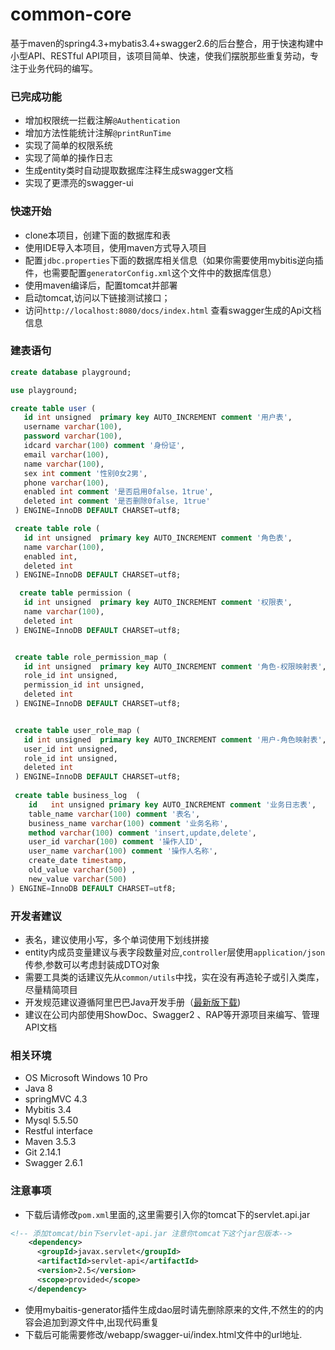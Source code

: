 # common-core
基于maven的spring4.3+mybatis3.4+swagger2.6的后台整合，用于快速构建中小型API、RESTful API项目，该项目简单、快速，使我们摆脱那些重复劳动，专注于业务代码的编写。


### 已完成功能
- 增加权限统一拦截注解`@Authentication`
- 增加方法性能统计注解`@printRunTime`
- 实现了简单的权限系统
- 实现了简单的操作日志
- 生成entity类时自动提取数据库注释生成swagger文档
- 实现了更漂亮的swagger-ui

### 快速开始
- clone本项目，创建下面的数据库和表
- 使用IDE导入本项目，使用maven方式导入项目
- 配置`jdbc.properties`下面的数据库相关信息（如果你需要使用mybitis逆向插件，也需要配置`generatorConfig.xml`这个文件中的数据库信息）
- 使用maven编译后，配置tomcat并部署
- 启动tomcat,访问以下链接测试接口；
- 访问`http://localhost:8080/docs/index.html` 查看swagger生成的Api文档信息


### 建表语句
```sql
create database playground;

use playground;

create table user (
   id int unsigned  primary key AUTO_INCREMENT comment '用户表',
   username varchar(100),
   password varchar(100),
   idcard varchar(100) comment '身份证',
   email varchar(100),
   name varchar(100),
   sex int comment '性别0女2男',
   phone varchar(100),
   enabled int comment '是否启用0false，1true',
   deleted int comment '是否删除0false, 1true'
 ) ENGINE=InnoDB DEFAULT CHARSET=utf8;

 create table role (
   id int unsigned  primary key AUTO_INCREMENT comment '角色表',
   name varchar(100),
   enabled int,
   deleted int
 ) ENGINE=InnoDB DEFAULT CHARSET=utf8;

  create table permission (
   id int unsigned  primary key AUTO_INCREMENT comment '权限表',
   name varchar(100),
   deleted int
 ) ENGINE=InnoDB DEFAULT CHARSET=utf8;


 create table role_permission_map (
   id int unsigned  primary key AUTO_INCREMENT comment '角色-权限映射表',
   role_id int unsigned,
   permission_id int unsigned,
   deleted int
 ) ENGINE=InnoDB DEFAULT CHARSET=utf8;


 create table user_role_map (
   id int unsigned  primary key AUTO_INCREMENT comment '用户-角色映射表',
   user_id int unsigned,
   role_id int unsigned,
   deleted int
 ) ENGINE=InnoDB DEFAULT CHARSET=utf8;
 
 create table business_log  (
	id   int unsigned primary key AUTO_INCREMENT comment '业务日志表',
	table_name varchar(100) comment '表名',
	business_name varchar(100) comment '业务名称',
	method varchar(100) comment 'insert,update,delete',
	user_id varchar(100) comment '操作人ID',
	user_name varchar(100) comment '操作人名称',
	create_date timestamp,
	old_value varchar(500) ,
	new_value varchar(500)
) ENGINE=InnoDB DEFAULT CHARSET=utf8;

```


### 开发者建议
- 表名，建议使用小写，多个单词使用下划线拼接
- entity内成员变量建议与表字段数量对应,`controller`层使用`application/json`传参,参数可以考虑封装成DTO对象
- 需要工具类的话建议先从`common/utils`中找，实在没有再造轮子或引入类库，尽量精简项目
- 开发规范建议遵循阿里巴巴Java开发手册（[最新版下载](https://github.com/lihengming/java-codes/blob/master/shared-resources/%E9%98%BF%E9%87%8C%E5%B7%B4%E5%B7%B4Java%E5%BC%80%E5%8F%91%E6%89%8B%E5%86%8CV1.2.0.pdf))
- 建议在公司内部使用ShowDoc、Swagger2 、RAP等开源项目来编写、管理API文档


### 相关环境
- OS Microsoft Windows 10 Pro
- Java 8
- springMVC 4.3
- Mybitis 3.4
- Mysql 5.5.50
- Restful interface
- Maven 3.5.3
- Git 2.14.1
- Swagger 2.6.1


### 注意事项
- 下载后请修改`pom.xml`里面的,这里需要引入你的tomcat下的servlet.api.jar
```xml 
<!-- 添加tomcat/bin下servlet-api.jar 注意你tomcat下这个jar包版本-->
    <dependency>
      <groupId>javax.servlet</groupId>
      <artifactId>servlet-api</artifactId>
      <version>2.5</version>
      <scope>provided</scope>
    </dependency>
```
- 使用mybaitis-generator插件生成dao层时请先删除原来的文件,不然生的的内容会追加到源文件中,出现代码重复
- 下载后可能需要修改/webapp/swagger-ui/index.html文件中的url地址.
